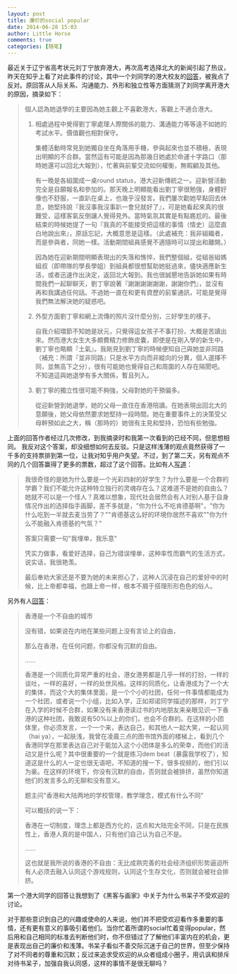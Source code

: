 ```yaml
---
layout: post
title: 廉价的social popular
date: 2014-06-28 15:03
author: Little Horse
comments: true
categories: [随笔]
---
```

最近关于辽宁省高考状元刘丁宁放弃港大，再次高考选择北大的新闻引起了热议，昨天在知乎上看了对此事件的讨论，其中一个刘同学的港大校友的<a href="http://www.zhihu.com/question/24257406/answer/27235904">回答</a>，被我点了反对。原回答从人际关系、沟通能力、外形和独立性等方面猜测了刘同学离开港大的原因，摘录如下：

> 個人認為她退學的主要因為她主觀上不喜歡港大，客觀上不適合港大。
>
> 1. 相處過程中覺得劉丁寧處理人際關係的能力、溝通能力等等遠不如她的考試水平。價值觀也相對保守。
>
>     集體活動時常見到她獨自坐在角落用手機，參與起來也並不積極，表現出明顯的不合群。當然這有可能是因為那幾日她處於命運十字路口（那時她還可以回北大報到），忙著與前輩交流如何權衡，無暇顧及其他。
>
>     有一晚是各組圍成一桌round status，港大迎新傳統之一。迎新營活動完全是自願報名和參加的。那天晚上明顯能看出劉丁寧很勉強，身體好像也不舒服，一直趴在桌上，也幾乎沒發言。我們屢次勸她早點回去休息，她堅持說『我沒事我沒事趴一會兒就好了』，可是她看起來真的很難受，這樣客氣反倒讓人覺得見外。當時氣氛其實是有點尷尬的。最後結束的時候她提了一句『我真的不能接受把這樣的事情（情史）這麼直白地說出來』，原話忘記，大概意思是這樣。（此處補充：我非組織者，而是參與者，同她一樣。活動期間組員感覺不適隨時可以提出和離開。）
>
>     因為她在迎新期間明顯表現出的失落和憔悴，我們整個組，從組爸組媽組叔（即帶隊的學長學姐）到組員都很想幫助她挺過來，儘快適應新生活，或者迅速作出決定，返回北大報到。我也很誠懇地告訴她如果有時間我們一起聊聊天，劉丁寧說著『謝謝謝謝謝謝，謝謝你們』，並沒有再和我講過任何話。不過她一直在和更有資歷的前輩通訊，可能是覺得我們無法解決她的疑惑吧。
>
> 2. 外型方面劉丁寧和網上流傳的照片沒什麼分別，三好學生的樣子。
>
>     自我介紹環節不知她是狀元，只覺得這女孩子不事打扮，大概是苦讀出來。然而港大女生大多頗費精力修飾皮囊，即使是在剛入學的新生中，劉丁寧也略顯『土氣』。我剛見到劉丁寧的時候便知自己與她並非同路（補充：所謂『並非同路』只是水平方向而非縱向的分異，個人選擇不同，並無高下之分），很有可能她也覺得自己和周圍的人存在隔閡吧。不知道這與她退學有多大關係，暫且列入。
>
> 3. 劉丁寧的獨立性很可能不夠強，父母對她的干預偏多。
>
>     從迎新營到她退學，她的父母一直住在香港陪讀。在她表現出回北大的意願後，她父母依然要求她堅持一段時間。她在重要事件上的決策受父母幹預如此之大，稱（那時的）她很有主見和堅持，恐怕有些勉強。


上面的回答作者经过几次修改，到我摘录时和我第一次看到的已经不同，但思想相同。
我反对这个答案，却没细想如何去反驳。只是这样浅薄的观点竟然获得了一千多的支持票排到第一位，让我对知乎用户失望。不过，到了第二天，另有观点不同的几个回答赢得了更多的票数，超过了这个回答。比如有人<a href="http://www.zhihu.com/question/24257406/answer/27221203">写道</a>：

> 我很奇怪的是她为什么要是一个光彩四射的好学生？为什么要是一个合群的学霸？我们不能允许这种特立独行的灵魂存在么？这难道不是她的自由么？她就不可以是一个怪人？真难以想象，现代社会居然会有人对别人基于自身情况作出的选择指手画脚，差不多就是，"你为什么不吃肯德基啊"，"你为什么吃到一半就去麦当劳了？""肯德基这么好的环境你居然不喜欢""你为什么不能融入肯德基的气氛？"
>
> 答案只需要一句"我埋单，我乐意"
>
> 凭实力做事，看爱好选择，自己为错误埋单，这种率性而霸气的生活方式，说实话，我很艳羡。
>
> 最后奉劝大家还是不要为她的未来担心了，这种人沉浸在自己的爱好中的时候，比上帝都幸福，也跟上帝一样，根本不屑于搭理形形色色的俗人。

另外有人<a href="http://www.zhihu.com/question/24257406/answer/27258452">回答</a>：

> 香港是一个不自由的城市
>
> 没有错，如果说在内地在某些问题上没有言论上的自由，
>
> 那么在香港，在任何问题，你都没有沉默的自由。
>
> ……
>
> 香港是一个同质化异常严重的社会，港女港男都是几乎一样的打扮，一样的谈吐，一样的喜好，一样的处世风格。这样的同质化，让香港成为了一个大的集体，而这个大的集体里面，是一个个小的社团，任何一件事情都能成为一个社团，或者说一个小组，比如入学，正如郑诺同学描述的那样，刘丁宁在入学的时候不合群，如果没有来香港读过书的内地朋友来亲眼见识一下香港的这种社团，我敢说有50%以上的你们，也会不合群的。在这样的小团体里，你必须发言，一个一个来，表达自己，和其他人一起大笑，一起认同（hai ya），一起肤浅，我曾在凌晨三点的图书馆外面的楼梯上，看到几个香港同学在那里表达自己对于能加入这个小团体是多么的荣幸，而他们的活动又是什么呢？其中很重要的一个就是练习dem beat（暴露我学校了），知道这是什么的人一定也很无语吧，不知道的搜一下，很多视频的，他们引以为豪。在这样的环境下，你没有沉默的自由，否则就会被排挤，虽然你知道他们的发言多么的无聊和没有意义。
>
> 题主问"香港和大陆两地的学校管理，教学理念，模式有什么不同"
>
> 可以概括的说一下：
>
> 香港在一切制度，理念上都是西方化的，这点和大陆完全不同，只是在民族性上，香港人真的是中国人，只有他们自己认为自己不是。
>
> ……
>
> 这也就是我所说的香港的不自由：无比成熟完善的社会经济组织形势逼迫所有人必须去融入认同这个游戏规则，认同这个生存文化，否则就会被社会排挤。

第一个港大同学的回答让我想到了《黑客与画家》中关于为什么书呆子不受欢迎的讨论。

对于那些意识到自己的兴趣或使命的人来说，他们并不把受欢迎看作多重要的事情，还有更有意义的事吸引着他们。当你忙着所谓的social忙着变得popular，然后用和自己相同的标准去判断他们时，你不但错过了了解他们丰富内在的机会，更是表现出自己的廉价和浅薄。书呆子看似不善交际沉迷于自己的世界，但至少保持了对不同者的尊重和沉默；反过来追求受欢迎的从众者组成小圈子，用讥讽和排斥对待书呆子，加强自我认同感，这样的事情不是很无聊吗？
